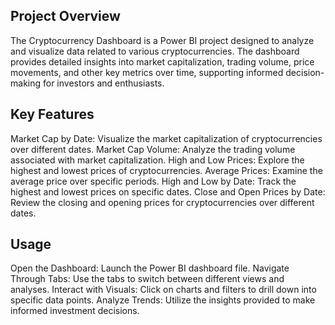 ## Project Overview
The Cryptocurrency Dashboard is a Power BI project designed to analyze and visualize data related to various cryptocurrencies. The dashboard provides detailed insights into market capitalization, trading volume, price movements, and other key metrics over time, supporting informed decision-making for investors and enthusiasts.

## Key Features
Market Cap by Date: Visualize the market capitalization of cryptocurrencies over different dates.
Market Cap Volume: Analyze the trading volume associated with market capitalization.
High and Low Prices: Explore the highest and lowest prices of cryptocurrencies.
Average Prices: Examine the average price over specific periods.
High and Low by Date: Track the highest and lowest prices on specific dates.
Close and Open Prices by Date: Review the closing and opening prices for cryptocurrencies over different dates.
## Usage
Open the Dashboard: Launch the Power BI dashboard file.
Navigate Through Tabs: Use the tabs to switch between different views and analyses.
Interact with Visuals: Click on charts and filters to drill down into specific data points.
Analyze Trends: Utilize the insights provided to make informed investment decisions.
